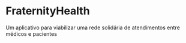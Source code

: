 # FraternityHealth
Um aplicativo para viabilizar uma rede solidária de atendimentos entre médicos e pacientes
